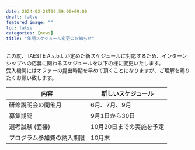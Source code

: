 ```yaml
---
date: 2024-02-28T09:59:00+09:00
draft: false
featured_image: ""
toc: false
categories: [news]
title: "年間スケジュール変更のお知らせ"
---
```


この度、 IAESTE A.s.b.l. が定めた新スケジュールに対応するため、インターンシップへの応募に関わるスケジュールを以下の様に変更いたします。<br>
受入機関にはオファーの提出時期を早めて頂くことになりますが、ご理解を賜りたくお願い致します。

| 内容 | 新しいスケジュール |
| --- | --- |
| 研修説明会の開催月 | 6月、7月、9月 |
| 募集期間           | 9月1日から30日 |
| 選考試験 (面接)     | 10月20日までの実施を予定 |
| プログラム参加費の納入期限 | 10月末 |
